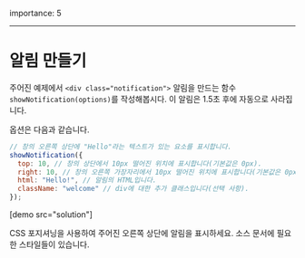 importance: 5

---

# 알림 만들기

주어진 예제에서 `<div class="notification">` 알림을 만드는 함수 `showNotification(options)`를 작성해봅시다. 이 알림은 1.5초 후에 자동으로 사라집니다.

옵션은 다음과 같습니다.

```js
// 창의 오른쪽 상단에 "Hello"라는 텍스트가 있는 요소를 표시합니다.
showNotification({
  top: 10, // 창의 상단에서 10px 떨어진 위치에 표시합니다(기본값은 0px).
  right: 10, // 창의 오른쪽 가장자리에서 10px 떨어진 위치에 표시합니다(기본값은 0px).
  html: "Hello!", // 알림의 HTML입니다.
  className: "welcome" // div에 대한 추가 클래스입니다(선택 사항).
});
```

[demo src="solution"]


CSS 포지셔닝을 사용하여 주어진 오른쪽 상단에 알림을 표시하세요. 소스 문서에 필요한 스타일들이 있습니다.
